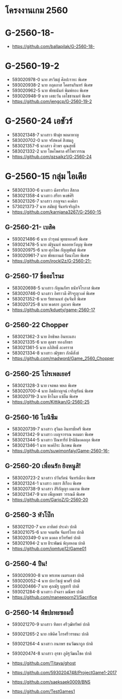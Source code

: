 # โครงงานเกม 2560

# G-2560-18-
- https://github.com/ballapilak/G-2560-18-

# G-2560-19-2
- 593020978-0 นาย สรวิชญ์ ศิลปะรายะ พิเศษ
- 593020938-2 นาย กฤตภาส โคตรนรินทร์ พิเศษ
- 593020962-5 นาย พัทธนันท์ พิมพ์ทอง พิเศษ
- 593020948-9 นาย เตชะวัน เตโชชานนท์ พิเศษ
- https://github.com/jengcp/G-2560-19-2

# G-2560-24 เอชัวร์
- 583021348-7 นางสาว ฟ้ามุ่ย พลดาหาญ
- 583020702-0 นาย จรัสพงศ์ สิงชมภู
- 583021357-6 นางสาว ศิวพร คุณสุทธิ์
- 583021332-2 นาย โชคไพศาล ศรีไพรวรรณ
- https://github.com/qzsaikz1/G-2560-24

# G-2560-15 กลุ่ม ไอเดีย
- 583021330-6 นางสาว ฉัตรฑริกา สีสกล
- 583021358-4 นางสาว สรียา พงษ์ศิริ
- 583021326-7 นางสาว กาญจนา คงศิลา
- 573021373-7 นาย สมัชญ์ จันทร์เจริญกิจ
- https://github.com/karnjana3267/G-2560-15

## G-2560-21- เบสิค
- 593021486-6 นาย ปวรุตม์ พุทธทองศรี พิเศษ
- 593021478-5 นาย ณัฐนนท์ พลอยหวังบุญ พิเศษ
- 593020975-6 นาย ศุภโชค กัญญพันธ์ พิเศษ
- 593020961-7 นาย พัทธกานต์ รัตนาไลย พิเศษ
- https://github.com/jrockl2z/G-2560-21-

## G-2560-17 ชื่ออะไรนะ 
- 583020698-5 นางสาว กัญณภัทร ธนัทจิโรภาส พิเศษ 
- 583020746-0 นางสาว อิศราวดี ศิริจรูญวงศ์ พิเศษ 
- 583021352-6 นาย รัชชานนท์ อุ่นจันที พิเศษ 
- 583020725-8 นาย พงศกร ภูละคร พิเศษ
- https://github.com/kduety/game-2560-17

## G-2560-22 Chopper
- 583021362-3 นาย อิทธิพล อินทะแสง
- 583021335-6 นาย ตุลธร ทองภัทธร
- 583021361-5 นาย อภิสิทธิ์ ละครราช
- 583021334-8 นางสาว ณัฐชยา ภักดีสังข์ 
- https://github.com/madword/Game_2560_Chopper


## G-2560-25 โปรเพลเยอร์
- 583021328-3 นาย เจตพล พหล พิเศษ
- 583020700-4 นาย กิตติกาญจน์ เจริญรัตน์ พิเศษ
- 583020719-3 นาย ธีรไนย แซ่ลิ้ม พิเศษ
- https://github.com/Kittikan/G-2560-25

## G-2560-16 โบนิซึม 
- 583020739-7 นางสาว สุวิมล อินทรชัยศรี พิเศษ 
- 583021342-9 นางสาว เบญจวรรณ หอมตา พิเศษ 
- 583021344-5 นางสาว ปัณฑารีย์ ธีรนิธิมงคลกุล พิเศษ 
- 583021346-1 นาย พงศ์ภีระ ลีเกษม พิเศษ
- https://github.com/suwimonfaiy/Game-2560-16-

## G-2560-20 เพื่อนรัก ยิงหนูสิ!
- 583020723-2 นางสาว ปวันรัตน์ จันทร์เมือง  พิเศษ
- 583021324-1 นางสาว กชกร สีเรือง  พิเศษ
- 583020738-9 นางสาว สิริกัญญา ผมงาม  พิเศษ
- 583021347-9 นาย เพ็ญเพชร วรรณดี  พิเศษ
- https://github.com/GarioZ/G-2560-20

## G-2560-3 หัวโป๊ก 
+ 583021120-7 นาย อาทิตย์ ประคำ  ปกติ
+ 583021075-6 นาย จอมทัพ จันทร์ไทย  ปกติ
+ 583020349-0 นาย มงคล ทวีทรัพย์  ปกติ
+ 583021094-2 นาย ธีระพัฒน์ พิกุลหอม  ปกติ
+ https://github.com/jomtup12/Game01

## G-2560-4 ปืน!
+ 593020930-8 นาย พรเทพ เนตรเดชา  ปกติ
+ 593020052-4 นาย ปภาวิชญ์ พาศรี  ปกติ
+ 593020466-7 นาย ศุภณัฐ บุญสารี  ปกติ
+ 593021284-8 นางสาว อัจฉรา มณีพร  ปกติ
+ https://github.com/maneeporn21/Sacrifice

## G-2560-14 พืชปะทะซอมบี้
- 593021270-9 นางสาว ฑิตยา ศรีวุฒิทรัพย์  ปกติ
- 593021265-2 นาย กษิดิศ ไกรศรีวรรธนะ  ปกติ
- 593021264-4 นางสาว กนกพร ธนวัฒนากูล  ปกติ
- 593020474-8 นางสาว อุรชา ภูดิฐวัฒนโชค  ปกติ
- https://github.com/Titaya/ghost

- https://github.com/5930204748/ProjectGame1-2017
- https://github.com/saeksaek0009/BNS
- https://github.com/TestGames1

